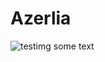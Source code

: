 # Azerlia

<span class="rightimg"><span class="smallimg">![testimg](https://images.unsplash.com/photo-1652533872785-ed3eb85da4ba?crop=entropy&cs=tinysrgb&fm=jpg&ixlib=rb-1.2.1&q=80&raw_url=true&ixid=MnwxMjA3fDB8MHxwaG90by1wYWdlfHx8fGVufDB8fHx8&auto=format&fit=crop&w=765)</span></span> some text